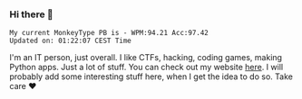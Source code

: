 ### Hi there 👋
<!-- PB START -->
```
My current MonkeyType PB is - WPM:94.21 Acc:97.42
Updated on: 01:22:07 CEST Time
```
<!-- PB END -->
I'm an IT person, just overall. I like CTFs, hacking, coding games, making Python apps. Just a lot of stuff.
You can check out my website [here](https://skill3472.github.io/).
I will probably add some interesting stuff here, when I get the idea to do so. Take care ❤️
